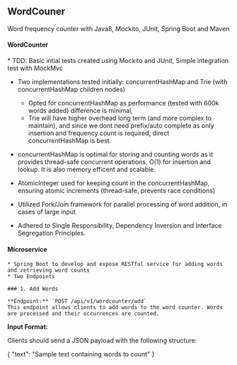 ## WordCouner

 Word frequency counter with Java8, Mockito, JUnit, Spring Boot and Maven

<h4>WordCounter</h4>
 * TDD: Basic intial tests created using Mockito and JUnit, Simple integration test with MockMvc
 
 * Two implementations tested initially: concurrentHashMap and Trie (with concurrentHashMap children nodes)
    * Opted for concurrentHashMap as performance (tested with 600k words added) difference is minimal, 
    * Trie will have higher overhead long term (and more complex to maintain), and since we dont need prefix/auto complete as only insertion and frequency count is required, direct concurrentHashMap is best.

 * concurrentHashMap is optimal for storing and counting words as it provides thread-safe concurrent operations, O(1) for insertion and lookup. It is also memory efficent and scalable.
 * AtomicInteger used for keeping count in the concurrentHashMap, ensuring atomic increments (thread-safe, prevents race conditions)
 * Utilized Fork/Join framework for parallel processing of word addition, in cases of large input
 * Adhered to Single Responsibility, Dependency Inversion and Interface Segregation Principles.

<h4>Microservice</h4>

    * Spring Boot to develop and expose RESTful service for adding words and retrieving word counts
    * Two Endpoints

    ### 1. Add Words

    **Endpoint:** `POST /api/v1/wordcounter/add`
    This endpoint allows clients to add words to the word counter. Words are processed and their occurrences are counted.

**Input Format:**

Clients should send a JSON payload with the following structure:

{
  "text": "Sample text containing words to count"
}

 
